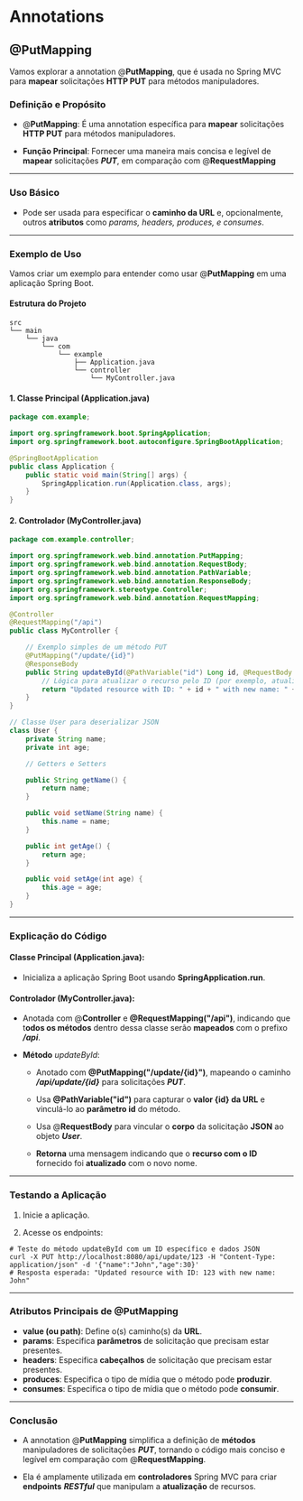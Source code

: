 
# Annotations

## @PutMapping

Vamos explorar a annotation @**PutMapping**, que é usada no Spring MVC para **mapear** solicitações **HTTP PUT** para métodos manipuladores.


### Definição e Propósito

- @**PutMapping**: É uma annotation específica para **mapear** solicitações **HTTP PUT** para métodos manipuladores.


- **Função Principal**: Fornecer uma maneira mais concisa e legível de **mapear** solicitações **_PUT_**, em comparação com @**RequestMapping**


---

### Uso Básico

- Pode ser usada para especificar o **caminho da URL** e, opcionalmente, outros **atributos** como _params, headers, produces, e consumes_.


---

### Exemplo de Uso

Vamos criar um exemplo para entender como usar @**PutMapping** em uma aplicação Spring Boot.


#### Estrutura do Projeto

```
src
└── main
    └── java
        └── com
            └── example
                ├── Application.java
                └── controller
                    └── MyController.java
```


#### 1. Classe Principal (Application.java)

```java
package com.example;

import org.springframework.boot.SpringApplication;
import org.springframework.boot.autoconfigure.SpringBootApplication;

@SpringBootApplication
public class Application {
    public static void main(String[] args) {
        SpringApplication.run(Application.class, args);
    }
}
```


#### 2. Controlador (MyController.java)

```java
package com.example.controller;

import org.springframework.web.bind.annotation.PutMapping;
import org.springframework.web.bind.annotation.RequestBody;
import org.springframework.web.bind.annotation.PathVariable;
import org.springframework.web.bind.annotation.ResponseBody;
import org.springframework.stereotype.Controller;
import org.springframework.web.bind.annotation.RequestMapping;

@Controller
@RequestMapping("/api")
public class MyController {

    // Exemplo simples de um método PUT
    @PutMapping("/update/{id}")
    @ResponseBody
    public String updateById(@PathVariable("id") Long id, @RequestBody User user) {
        // Lógica para atualizar o recurso pelo ID (por exemplo, atualizar no banco de dados)
        return "Updated resource with ID: " + id + " with new name: " + user.getName();
    }
}

// Classe User para deserializar JSON
class User {
    private String name;
    private int age;

    // Getters e Setters

    public String getName() {
        return name;
    }

    public void setName(String name) {
        this.name = name;
    }

    public int getAge() {
        return age;
    }

    public void setAge(int age) {
        this.age = age;
    }
}
```

---


### Explicação do Código

#### Classe Principal (Application.java):

- Inicializa a aplicação Spring Boot usando **SpringApplication.run**.


#### Controlador (MyController.java):

- Anotada com @**Controller** e **@RequestMapping("/api")**, indicando que t**odos os métodos** dentro dessa classe serão **mapeados** com o prefixo **_/api_**.


- **Método** _updateById_:

    - Anotado com **@PutMapping("/update/{id}")**, mapeando o caminho _**/api/update/{id}**_ para solicitações **_PUT_**.

    - Usa **@PathVariable("id")** para capturar o **valor {id} da URL** e vinculá-lo ao **parâmetro id** do método.

    - Usa @**RequestBody** para vincular o **corpo** da solicitação **JSON** ao objeto **_User_**.

    - **Retorna** uma mensagem indicando que o **recurso com o ID** fornecido foi **atualizado** com o novo nome.

  
---

### Testando a Aplicação

1. Inicie a aplicação.


2. Acesse os endpoints:

```shell
# Teste do método updateById com um ID específico e dados JSON
curl -X PUT http://localhost:8080/api/update/123 -H "Content-Type: application/json" -d '{"name":"John","age":30}'
# Resposta esperada: "Updated resource with ID: 123 with new name: John"
```

---

### Atributos Principais de @PutMapping

* **value (ou path)**: Define o(s) caminho(s) da **URL**.
* **params**: Especifica **parâmetros** de solicitação que precisam estar presentes.
* **headers**: Especifica **cabeçalhos** de solicitação que precisam estar presentes.
* **produces**: Especifica o tipo de mídia que o método pode **produzir**.
* **consumes**: Especifica o tipo de mídia que o método pode **consumir**.


---


### Conclusão

- A annotation @**PutMapping** simplifica a definição de **métodos** manipuladores de solicitações **_PUT_**, tornando o código mais conciso e legível em comparação com @**RequestMapping**.


- Ela é amplamente utilizada em **controladores** Spring MVC para criar **endpoints** **_RESTful_** que manipulam a **atualização** de recursos.

